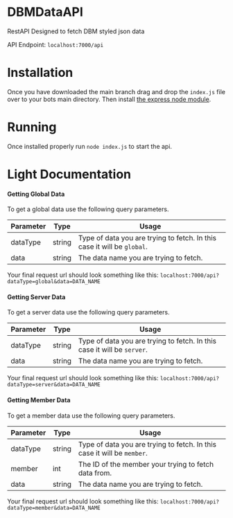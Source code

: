 # DBMDataAPI
RestAPI Designed to fetch DBM styled json data

API Endpoint: `localhost:7000/api`

# Installation

Once you have downloaded the main branch drag and drop the `index.js` file over to your bots main directory. Then install [the express node module](https://www.npmjs.com/package/express).

# Running

Once installed properly run `node index.js` to start the api.

# Light Documentation

#### Getting Global Data ####

To get a global data use the following query parameters.

Parameter | Type | Usage
--------- | ---- | -----
dataType | string | Type of data you are trying to fetch. In this case it will be `global`.
data | string | The data name you are trying to fetch.

Your final request url should look something like this: `localhost:7000/api?dataType=global&data=DATA_NAME`

#### Getting Server Data ####

To get a server data use the following query parameters.

Parameter | Type | Usage
--------- | ---- | -----
dataType | string | Type of data you are trying to fetch. In this case it will be `server`.
data | string | The data name you are trying to fetch.

Your final request url should look something like this: `localhost:7000/api?dataType=server&data=DATA_NAME`

#### Getting Member Data ####

To get a member data use the following query parameters.

Parameter | Type | Usage
--------- | ---- | -----
dataType | string | Type of data you are trying to fetch. In this case it will be `member`.
member | int | The ID of the member your trying to fetch data from.
data | string | The data name you are trying to fetch.

Your final request url should look something like this: `localhost:7000/api?dataType=member&data=DATA_NAME`
